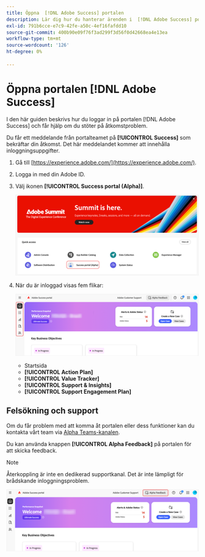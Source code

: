 ```yaml
---
title: Öppna  [!DNL Adobe Success] portalen
description: Lär dig hur du hanterar ärenden i  [!DNL Adobe Success] portalen.
exl-id: 791b6cce-e7c9-42fe-a50c-4ef16fafdd10
source-git-commit: 400b90e09f76f3ad299f3d56f0d42668ea4e13ea
workflow-type: tm+mt
source-wordcount: '126'
ht-degree: 0%

---
```


# Öppna portalen [!DNL Adobe Success]

I den här guiden beskrivs hur du loggar in på portalen [!DNL Adobe Success] och får hjälp om du stöter på åtkomstproblem.

Du får ett meddelande från portalteamet på **[!UICONTROL Success]** som bekräftar din åtkomst. Det här meddelandet kommer att innehålla inloggningsuppgifter.

1. Gå till [https://experience.adobe.com/](https://experience.adobe.com/).
1. Logga in med din Adobe ID.
1. Välj ikonen **[!UICONTROL Success portal (Alpha)]**.

   ![alpha-success-portal-alpha](assets/alpha-success-portal-alpha.png)



1. När du är inloggad visas fem flikar:

   ![adobe-success-portal-tabs](assets/adobe-success-portal-tabs.png)


   * Startsida
   * **[!UICONTROL Action Plan]**
   * **[!UICONTROL Value Tracker]**
   * **[!UICONTROL Support & Insights]**
   * **[!UICONTROL Support Engagement Plan]**

## Felsökning och support

Om du får problem med att komma åt portalen eller dess funktioner kan du kontakta vårt team via [Alpha Teams-kanalen](https://teams.microsoft.com/l/channel/19:h-GcuAZs9uF05rervqTdx2U27ohYINuRUIfbMte9B-U1@thread.tacv2/General?groupId=02b87789-3475-47e4-94c1-0981f63ae89f&tenantId=fa7b1b5a-7b34-4387-94ae-d2c178decee1).   

Du kan använda knappen **[!UICONTROL Alpha Feedback]** på portalen för att skicka feedback.

>[!NOTE]
>
>Återkoppling är inte en dedikerad supportkanal. Det är inte lämpligt för brådskande inloggningsproblem.

![adobe-success-portal-home](assets/adobe-success-portal-home.png)
